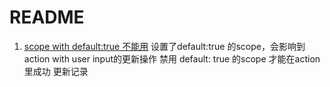 # README


1. [scope with default:true 不能用](https://github.com/qor/admin/issues/199)
  设置了default:true 的scope，会影响到action with user input的更新操作
  禁用 default: true 的scope 才能在action 里成功 更新记录
